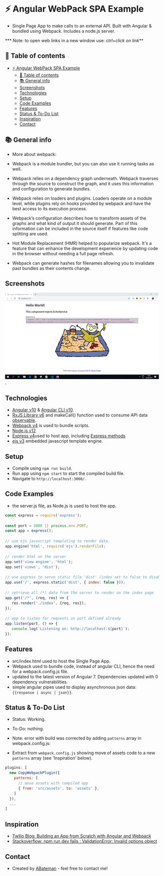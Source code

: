 # :zap: Angular WebPack SPA Example

* Single Page App to make calls to an external API. Built with Angular & bundled using Webpack. Includes a node.js server.

*** Note: to open web links in a new window use: _ctrl+click on link_**

## :page_facing_up: Table of contents

* [:zap: Angular WebPack SPA Example](#zap-angular-webpack-spa-example)
  * [:page_facing_up: Table of contents](#page_facing_up-table-of-contents)
  * [:books: General info](#books-general-info)
  * [Screenshots](#screenshots)
  * [Technologies](#technologies)
  * [Setup](#setup)
  * [Code Examples](#code-examples)
  * [Features](#features)
  * [Status & To-Do List](#status--to-do-list)
  * [Inspiration](#inspiration)
  * [Contact](#contact)

## :books: General info

* More about webpack:

* Webpack is a module bundler, but you can also use it running tasks as well.
* Webpack relies on a dependency graph underneath. Webpack traverses through the source to construct the graph, and it uses this information and configuration to generate bundles.
* Webpack relies on loaders and plugins. Loaders operate on a module level, while plugins rely on hooks provided by webpack and have the best access to its execution process.
* Webpack’s configuration describes how to transform assets of the graphs and what kind of output it should generate. Part of this information can be included in the source itself if features like code splitting are used.
* Hot Module Replacement (HMR) helped to popularize webpack. It's a feature that can enhance the development experience by updating code in the browser without needing a full page refresh.
* Webpack can generate hashes for filenames allowing you to invalidate past bundles as their contents change.

## Screenshots

![Example screenshot](./img/screen-print.png).

## Technologies

* [Angular v10](https://angular.io/) & [Angular CLI v10](https://cli.angular.io/).
* [RxJS Library v6](https://angular.io/guide/rx-library) and makeCall() function used to consume API data [observable](http://reactivex.io/documentation/observable.html).
* [Webpack v4](https://webpack.js.org/) is used to bundle scripts.
* [Node.js v12](https://nodejs.org/es/)
* [Express v4](https://expressjs.com/)used to host app, including [Express methods](https://expressjs.com/en/4x/api.html#express.static)
* [ejs v3](https://ejs.co/) embedded javascript template engine.

## Setup

* Compile using `npm run build`.
* Run app using `npm start` to start the compiled build file.
* Navigate to `http://localhost:3000/`.

## Code Examples

* the server.js file, as Node.js is used to host the app.

```javascript
const express = require('express');

const port = 3000 || process.env.PORT;
const app = express();

// use ejs javascript templating to render data.
app.engine('html', require('ejs').renderFile);

// render html on the server
app.set('view engine', 'html');
app.set('views', 'dist');

// use express to serve static file 'dist' (index set to false to disable directoy indexing to default 'index.html')
app.use('/', express.static('dist', { index: false }));

// retrieve all (*) data from the server to render on the index page
app.get('/*', (req, res) => {
   res.render('./index', {req, res});
});

// app to listen for requests on port defined already
app.listen(port, () => {
   console.log(`Listening on: http://localhost:${port}`);
});

```

## Features

* src/index.html used to host the Single Page App.
* Webpack used to bundle code, instead of angular CLI, hence the need for a webpack.config.js file.
* updated to the latest version of Angular 7. Dependencies updated with 0 dependency vulnerabilities.
* simple angular pipes used to display asynchronous json data: `{{response | async | json}}`.

## Status & To-Do List

* Status: Working.
* To-Do: nothing.
* Note: error with build was corrected by adding `patterns` array in webpack.config.js:

* Extract from `webpack.config.js` showing move of assets code to a new `patterns` array (see 'Inspiration' below).

```javascript
plugins: [
  new CopyWebpackPlugin({
    patterns: [
      // move assets with compiled app
      { from: 'src/assets', to: 'assets' },
    ]
  }),
  ...
]
```

## Inspiration

* [Twilio Blog: Building an App from Scratch with Angular and Webpack](https://www.twilio.com/blog/2018/03/building-an-app-from-scratch-with-angular-and-webpack.html)
* [Stackoverflow: npm run dev fails : ValidationError: Invalid options object](https://stackoverflow.com/questions/61937054/npm-run-dev-fails-validationerror-invalid-options-object)

## Contact

* Created by [ABateman](https://www.andrewbateman.org) - feel free to contact me!
